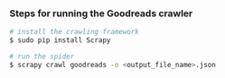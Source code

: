 ### Steps for running the Goodreads crawler

```bash
# install the crawling framework
$ sudo pip install Scrapy

# run the spider
$ scrapy crawl goodreads -o <output_file_name>.json
```
